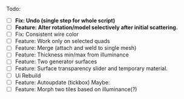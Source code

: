 Todo:
- [ ] **Fix: Undo (single step for whole script)**
- [ ] **Feature: Alter rotation/model selectively after initial scattering.**
- [ ] Fix: Consistent wire color
- [ ] Feature: Work only on selected quads
- [ ] Feature: Merge (attach and weld to single mesh)
- [ ] Feature: Thickness min/max from illuminance
- [ ] Feature: Two generator surfaces 
- [ ] Feature: Surface transparency slider and temporary material.
- [ ] Ui Rebuild
- [ ] Feature: Autoupdate (tickbox)
Maybe:
- [ ] Feature: Morph two tiles based on illuminance(?)

